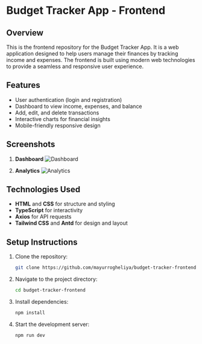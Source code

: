 # Budget Tracker App - Frontend

## Overview
This is the frontend repository for the Budget Tracker App. It is a web application designed to help users manage their finances by tracking income and expenses. The frontend is built using modern web technologies to provide a seamless and responsive user experience.

## Features
- User authentication (login and registration)
- Dashboard to view income, expenses, and balance
- Add, edit, and delete transactions
- Interactive charts for financial insights
- Mobile-friendly responsive design

## Screenshots
1. **Dashboard**
![Dashboard](https://github.com/user-attachments/assets/b465e35e-9096-4d73-9964-e218e9af8571)

2. **Analytics**
![Analytics](https://github.com/user-attachments/assets/0849b0e2-728b-4287-8985-ce26c269ec4d)



## Technologies Used
- **HTML** and **CSS** for structure and styling
- **TypeScript** for interactivity
- **Axios** for API requests
- **Tailwind CSS** and **Antd** for design and layout

## Setup Instructions
1. Clone the repository:
   ```bash
   git clone https://github.com/mayurrogheliya/budget-tracker-frontend.git
   ```
2. Navigate to the project directory:
   ```bash
   cd budget-tracker-frontend
   ```
3. Install dependencies:
   ```bash
   npm install
   ```
4. Start the development server:
   ```bash
   npm run dev
   ```

